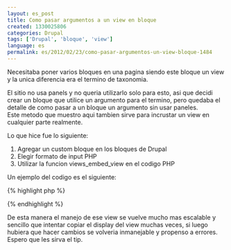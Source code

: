 ```yaml
---
layout: es_post
title: Como pasar argumentos a un view en bloque
created: 1330025806
categories: Drupal
tags: ['Drupal', 'bloque', 'view']
language: es
permalink: es/2012/02/23/como-pasar-argumentos-un-view-bloque-1484
---
```

Necesitaba poner varios bloques en una pagina siendo este bloque un view y la unica diferencia era el termino de taxonomia.

El sitio no usa panels y no queria utilizarlo solo para esto, asi que decidi crear un bloque que utilice un argumento para el termino, pero quedaba el detalle de como pasar a un bloque un argumento sin usar paneles.  
Este metodo que muestro aqui tambien sirve para incrustar un view en cualquier parte realmente.  

Lo que hice fue lo siguiente:
1. Agregar un custom bloque en los bloques de Drupal
1. Elegir formato de input PHP
1. Utilizar la funcion views_embed_view en el codigo PHP

Un ejemplo del codigo es el siguiente:

{% highlight php %}
<?php
$viewName = 'el_nombre_maquina_del_view';
$display_id = 'el_nombre_maquina_del_display'; // El bloque
$arg = 'argumento'; // el argumento puede ser un array, ejemplo: array('arg1', 'arg2', 3, arg(0))
print views_embed_view($viewName, $display_id, $arg)
?>
{% endhighlight %}

De esta manera el manejo de ese view se vuelve mucho mas escalable y sencillo que intentar copiar el display del view muchas veces, si luego hubiera que hacer cambios se volveria inmanejable y propenso a errores.  
Espero que les sirva el tip.
